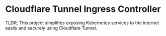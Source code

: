 # Cloudflare Tunnel Ingress Controller

TLDR; This project simplifies exposing Kubernetes services to the internet easily and securely using Cloudflare Tunnel.
